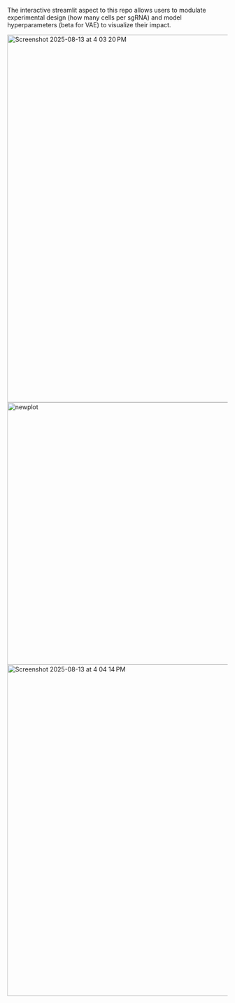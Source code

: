 The interactive streamlit aspect to this repo allows users to modulate experimental design (how many cells per sgRNA) and model hyperparameters (beta for VAE) to visualize their impact.

<img width="1457" height="841" alt="Screenshot 2025-08-13 at 4 03 20 PM" src="https://github.com/user-attachments/assets/6ec1cfad-e4bf-457a-9e74-b6cfa0cbf421" />

<img width="1264" height="600" alt="newplot" src="https://github.com/user-attachments/assets/795d52ad-7f7c-496a-9653-c467478621c7" />

<img width="1221" height="758" alt="Screenshot 2025-08-13 at 4 04 14 PM" src="https://github.com/user-attachments/assets/bcd19458-9a73-47d3-9371-5736bb9582a4" />
